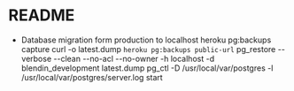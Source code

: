 # README


* Database migration form production to localhost
	heroku pg:backups capture
	curl -o latest.dump `heroku pg:backups public-url`
	pg_restore --verbose --clean --no-acl --no-owner -h localhost -d blendin_development latest.dump
	pg_ctl -D /usr/local/var/postgres -l /usr/local/var/postgres/server.log start
